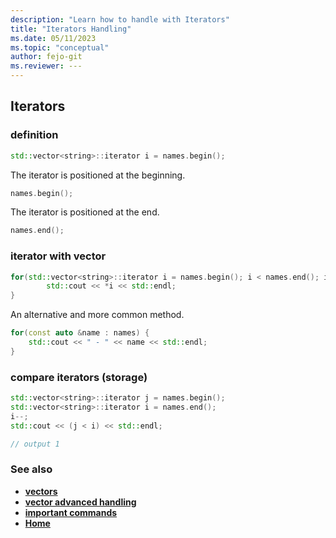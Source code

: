 ```yaml
---
description: "Learn how to handle with Iterators"
title: "Iterators Handling"
ms.date: 05/11/2023
ms.topic: "conceptual"
author: fejo-git
ms.reviewer: ---
---
```


## Iterators

### definition

```cpp
std::vector<string>::iterator i = names.begin();

```

The iterator is positioned at the beginning.

```cpp
names.begin();

```

The iterator is positioned at the end.

```cpp
names.end();

```

### iterator with vector

```cpp
for(std::vector<string>::iterator i = names.begin(); i < names.end(); i++) {
        std::cout << *i << std::endl;
}

```

An alternative and more common method.

```cpp
for(const auto &name : names) {
    std::cout << " - " << name << std::endl;
}
```

### compare iterators (storage)

```cpp
std::vector<string>::iterator j = names.begin();
std::vector<string>::iterator i = names.end();
i--;
std::cout << (j < i) << std::endl;

// output 1

```

### See also

- **[vectors](../docs/vector.md)**
- **[vector advanced handling](../docs/vector_advanced_handling.md)**
- **[important commands](../docs/important_commands.md)**
- **[Home](../README.md)**
